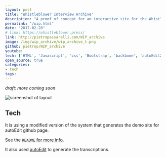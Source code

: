 ```yaml
---
layout: post
title: "Whistleblower Interview Archive"
description: "A proof of concept for an interactive site for the Whistle Blower interview archive by Niels Ladefoged"
permalink: "/wip.html"
date: "2017-02-20"
# link: https://whistleblower.press/
link: http://pietropassarelli.com/WIP_archive
image: /img/wip_archive/wip_archive_t.png
github: pietrop/WIP_archive
youtube: 
tech: ['HTML', 'Javascript', 'css', 'Bootstrap', 'backbone', 'autoEdit2']
open_source: true
categories:
- tech
tags:
---
```


_draft: more coming soon_


<!-- TODO: add img 


-->

![screenshot of layout ]({{page.image}})

## Tech 

It is using a modified version of the system that generates the demo site for autoEdit github page.

See the [`README` for more info](https://github.com/pietrop/WIP_archive).

It also used [autoEdit](www.autoEdit.io) to generate the transcriptions. 

<!-- 


Captions burner 
https://voxmedia.github.io/captions_burner/ 
Needs testing with vtt to see if it supports styling. 


 -->
